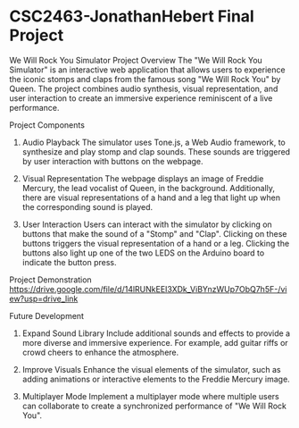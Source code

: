 # CSC2463-JonathanHebert Final Project
 
 
 We Will Rock You Simulator
Project Overview
The "We Will Rock You Simulator" is an interactive web application that allows users to experience the iconic stomps and claps from the famous song "We Will Rock You" by Queen. The project combines audio synthesis, visual representation, and user interaction to create an immersive experience reminiscent of a live performance.

Project Components
1. Audio Playback
The simulator uses Tone.js, a Web Audio framework, to synthesize and play stomp and clap sounds. These sounds are triggered by user interaction with buttons on the webpage.

2. Visual Representation
The webpage displays an image of Freddie Mercury, the lead vocalist of Queen, in the background. Additionally, there are visual representations of a hand and a leg that light up when the corresponding sound is played.

3. User Interaction
Users can interact with the simulator by clicking on buttons that make the sound of a "Stomp" and "Clap". Clicking on these buttons triggers the visual representation of a hand or a leg. Clicking the buttons also light up one of the two LEDS on the Arduino board to indicate the button press.


Project Demonstration
 https://drive.google.com/file/d/14lRUNkEEI3XDk_ViBYnzWUp7ObQ7h5F-/view?usp=drive_link

Future Development
1. Expand Sound Library
Include additional sounds and effects to provide a more diverse and immersive experience. For example, add guitar riffs or crowd cheers to enhance the atmosphere.

2. Improve Visuals
Enhance the visual elements of the simulator, such as adding animations or interactive elements to the Freddie Mercury image.

3. Multiplayer Mode
Implement a multiplayer mode where multiple users can collaborate to create a synchronized performance of "We Will Rock You".

